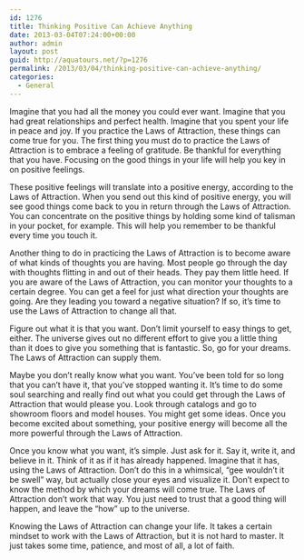 ```yaml
---
id: 1276
title: Thinking Positive Can Achieve Anything
date: 2013-03-04T07:24:00+00:00
author: admin
layout: post
guid: http://aquatours.net/?p=1276
permalink: /2013/03/04/thinking-positive-can-achieve-anything/
categories:
  - General
---
```

Imagine that you had all the money you could ever want. Imagine that you had great relationships and perfect health. Imagine that you spent your life in peace and joy. If you practice the Laws of Attraction, these things can come true for you. The first thing you must do to practice the Laws of Attraction is to embrace a feeling of gratitude. Be thankful for everything that you have. Focusing on the good things in your life will help you key in on positive feelings.

These positive feelings will translate into a positive energy, according to the Laws of Attraction. When you send out this kind of positive energy, you will see good things come back to you in return through the Laws of Attraction. You can concentrate on the positive things by holding some kind of talisman in your pocket, for example. This will help you remember to be thankful every time you touch it.

Another thing to do in practicing the Laws of Attraction is to become aware of what kinds of thoughts you are having. Most people go through the day with thoughts flitting in and out of their heads. They pay them little heed. If you are aware of the Laws of Attraction, you can monitor your thoughts to a certain degree. You can get a feel for just what direction your thoughts are going. Are they leading you toward a negative situation? If so, it&#8217;s time to use the Laws of Attraction to change all that.

Figure out what it is that you want. Don&#8217;t limit yourself to easy things to get, either. The universe gives out no different effort to give you a little thing than it does to give you something that is fantastic. So, go for your dreams. The Laws of Attraction can supply them.

Maybe you don&#8217;t really know what you want. You&#8217;ve been told for so long that you can&#8217;t have it, that you&#8217;ve stopped wanting it. It&#8217;s time to do some soul searching and really find out what you could get through the Laws of Attraction that would please you. Look through catalogs and go to showroom floors and model houses. You might get some ideas. Once you become excited about something, your positive energy will become all the more powerful through the Laws of Attraction.

Once you know what you want, it&#8217;s simple. Just ask for it. Say it, write it, and believe in it. Think of it as if it has already happened. Imagine that it has, using the Laws of Attraction. Don&#8217;t do this in a whimsical, &#8220;gee wouldn&#8217;t it be swell&#8221; way, but actually close your eyes and visualize it. Don&#8217;t expect to know the method by which your dreams will come true. The Laws of Attraction don&#8217;t work that way. You just need to trust that a good thing will happen, and leave the &#8220;how&#8221; up to the universe.

Knowing the Laws of Attraction can change your life. It takes a certain mindset to work with the Laws of Attraction, but it is not hard to master. It just takes some time, patience, and most of all, a lot of faith.